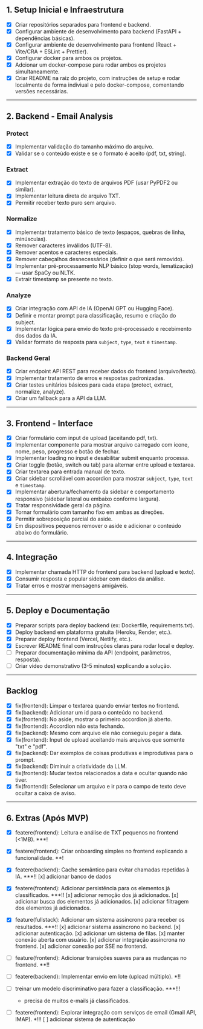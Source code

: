 ## 1. Setup Inicial e Infraestrutura

* [x] Criar repositórios separados para frontend e backend.
* [x] Configurar ambiente de desenvolvimento para backend (FastAPI + dependências básicas).
* [x] Configurar ambiente de desenvolvimento para frontend (React + Vite/CRA + ESLint + Prettier).
* [x] Configurar docker para ambos os projetos.
* [x] Adcionar um docker-compose para rodar ambos os projetos simultaneamente.
* [x] Criar README na raiz do projeto, com instruções de setup e rodar localmente de forma indiviual e pelo docker-compose, comentando versões necessárias.
---

## 2. Backend - Email Analysis

### Protect

* [x] Implementar validação do tamanho máximo do arquivo.
* [x] Validar se o conteúdo existe e se o formato é aceito (pdf, txt, string).

### Extract

* [x] Implementar extração do texto de arquivos PDF (usar PyPDF2 ou similar).
* [x] Implementar leitura direta de arquivo TXT.
* [x] Permitir receber texto puro sem arquivo.

### Normalize

* [x] Implementar tratamento básico de texto (espaços, quebras de linha, minúsculas).
* [x] Remover caracteres inválidos (UTF-8).
* [x] Remover acentos e caracteres especiais.
* [x] Remover cabeçalhos desnecessários (definir o que será removido).
* [x] Implementar pré-processamento NLP básico (stop words, lematização) — usar SpaCy ou NLTK.
* [x] Extrair timestamp se presente no texto.

### Analyze

* [x] Criar integração com API de IA (OpenAI GPT ou Hugging Face).
* [x] Definir e montar prompt para classificação, resumo e criação do subject.
* [x] Implementar lógica para envio do texto pré-processado e recebimento dos dados da IA.
* [x] Validar formato de resposta para `subject`, `type`, `text` e `timestamp`.

### Backend Geral

* [x] Criar endpoint API REST para receber dados do frontend (arquivo/texto).
* [x] Implementar tratamento de erros e respostas padronizadas.
* [x] Criar testes unitários básicos para cada etapa (protect, extract, normalize, analyze).
* [x] Criar um fallback para a API da LLM.

---

## 3. Frontend - Interface

* [x] Criar formulário com input de upload (aceitando pdf, txt).
* [x] Implementar componente para mostrar arquivo carregado com ícone, nome, peso, progresso e botão de fechar.
* [x] Implementar loading no input e desabilitar submit enquanto processa.
* [x] Criar toggle (botão, switch ou tab) para alternar entre upload e textarea.
* [x] Criar textarea para entrada manual de texto.
* [x] Criar sidebar scrollável com accordion para mostrar `subject`, `type`, `text` e `timestamp`.
* [x] Implementar abertura/fechamento da sidebar e comportamento responsivo (sidebar lateral ou embaixo conforme largura).
* [x] Tratar responsividade geral da página.
* [x] Tornar formulário com tamanho fixo em ambas as direções.
* [x] Permitir sobreposição parcial do aside.
* [x] Em dispositivos pequenos remover o aside e adicionar o conteúdo abaixo do formulário.

---

## 4. Integração

* [x] Implementar chamada HTTP do frontend para backend (upload e texto).
* [x] Consumir resposta e popular sidebar com dados da análise.
* [x] Tratar erros e mostrar mensagens amigáveis.

---

## 5. Deploy e Documentação

* [x] Preparar scripts para deploy backend (ex: Dockerfile, requirements.txt).
* [x] Deploy backend em plataforma gratuita (Heroku, Render, etc.).
* [x] Preparar deploy frontend (Vercel, Netlify, etc.).
* [x] Escrever README final com instruções claras para rodar local e deploy.
* [ ] Preparar documentação mínima da API (endpoint, parâmetros, resposta).
* [ ] Criar vídeo demonstrativo (3-5 minutos) explicando a solução.

---

## Backlog

* [x] fix(frontend): Limpar o textarea quando enviar textos no frontend.
* [x] fix(backend): Adicionar um id para o conteúdo no backend.
* [x] fix(frontend): No aside, mostrar o primeiro accordion já aberto.
* [x] fix(frontend): Accordion não esta fechando.
* [x] fix(backend): Mesmo com arquivo ele não conseguiu pegar a data.
* [x] fix(frontend): Input de upload aceitando mais arquivos que somente "txt" e "pdf".
* [x] fix(backend): Dar exemplos de coisas produtivas e improdutivas para o prompt. 
* [x] fix(backend): Diminuir a criatividade da LLM.
* [x] fix(frontend): Mudar textos relacionados a data e ocultar quando não tiver.
* [x] fix(frontend): Selecionar um arquivo e ir para o campo de texto deve ocultar a caixa de aviso.

---

## 6. Extras (Após MVP)

* [x] featere(frontend): Leitura e análise de TXT pequenos no frontend (<1MB). ***!
* [x] featere(frontend): Criar onboarding simples no frontend explicando a funcionalidade. **!

* [x] featere(backend): Cache semântico para evitar chamadas repetidas à IA. ***!!
    [x] adicionar banco de dados
* [x] featere(frontend): Adicionar persistência para os elementos já classificados. ***!!
    [x] adicionar remoção dos já adicionados.
    [x] adicionar busca dos elementos já adicionados.
    [x] adicionar filtragem dos elementos já adicionados.
* [x] feature(fullstack): Adicionar um sistema assincrono para receber os resultados. ***!!
    [x] adicionar sistema assincrono no backend.
    [x] adicionar autenticação.
    [x] adicionar um sistema de filas.
    [x] manter conexão aberta com usuário.
    [x] adicionar integração assincrona no frontend.
    [x] adicionar conexão por SSE no frontend.
* [ ] feature(frontend): Adicionar transições suaves para as mudanças no frontend. **!!
* [ ] featere(backend): Implementar envio em lote (upload múltiplo). *!!

* [ ] treinar um modelo discriminativo para fazer a classificação. ***!!!
    - precisa de muitos e-mails já classificados.
* [ ] featere(frontend): Explorar integração com serviços de email (Gmail API, IMAP). *!!!
    [ ] adicionar sistema de autenticação
